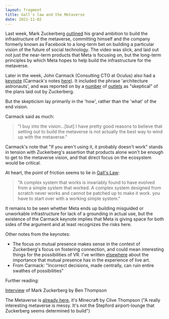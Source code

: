 ```yaml
---
layout: fragment
title: Gall's law and the Metaverse
date: 2021-11-02
---
```


Last week, Mark Zuckerberg [outlined](https://www.facebookconnect.com/en-us/session/70f2a060-08ef-4aba-a500-3c0495e5519a/) his grand ambition to build the infrastructure of the metaverse, committing himself and the company formerly known as Facebook to a long-term bet on building a particular vision of the future of social technology. The video was slick, and laid out not just the near-term products that Meta is focusing on, but the long-term principles by which Meta hopes to help build the infrastructure for the metaverse.

Later in the week, John Carmack (Consulting CTO at Oculus) also had a [keynote](https://www.youtube.com/watch?v=BnSUk0je6oo) (Carmack's notes [here](https://www.dropbox.com/s/ruv739914jzquue/connect2021.txt?dl=0)). It included the phrase 'architecture astronauts', and was reported on by a [number](https://arstechnica.com/gaming/2021/10/john-carmack-sounds-a-skeptical-note-over-metas-metaverse-plans/) of [outlets](https://www.gamesindustry.biz/articles/2021-10-29-oculus-john-carmack-skeptical-about-efforts-to-build-the-metaverse) as "skeptical" of the plans laid out by Zuckerberg.

But the skepticism lay primarily in the 'how', rather than the 'what' of the end vision.

Carmack said as much:

>"I buy into the vision...[but] I have pretty good reasons to believe that setting out to build the metaverse is not actually the best way to wind up with the metaverse."

Carmack's note that "If you aren't using it, it probably doesn't work" stands in tension with Zuckerberg's assertion that products alone won't be enough to get to the metaverse vision, and that direct focus on the ecosystem would be critical.

At heart, the point of friction seems to lie in [Gall's Law](https://en.wikipedia.org/wiki/John_Gall_(author)):

>"A complex system that works is invariably found to have evolved from a simple system that worked. A complex system designed from scratch never works and cannot be patched up to make it work. you have to start over with a working simple system."

It remains to be seen whether Meta ends up building misguided or unworkable infrastructure for lack of a grounding in actual use, but the existence of the Carmack keynote implies that Meta is giving space for both sides of the argument and at least recognizes the risks here.

Other notes from the keynotes:
- The focus on mutual presence makes sense in the context of Zuckerberg's focus on fostering connection, and could mean interesting things for the possibilities of VR. I've written [elsewhere](https://smflem.github.io/2021/06/21/theatre_elements) about the importance that mutual presence has in the experience of live art.
- From Carmack: "Incorrect decisions, made centrally, can ruin entire swathes of possibilities"

Further reading:

[Interview](https://stratechery.com/2021/an-interview-with-mark-zuckerberg-about-the-metaverse/) of Mark Zuckerberg by Ben Thompson

The Metaverse is [already here](https://clivethompson.medium.com/the-metaverse-is-already-here-its-minecraft-99c89ed8ba2), it's Minecraft by Clive Thompson ("A really interesting metaverse is messy. It's not the Stepford airport-lounge that Zuckerberg seems determined to build")
